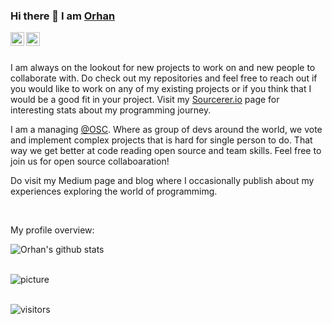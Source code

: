 
### Hi there 👋 I am [Orhan](https://orhanarifoglu.github.io)


<a href="https://leetcode.com/lemikistu/">
  <img align="left" alt="Orhan's Leetcode" width="22px" src="https://cdn.jsdelivr.net/npm/simple-icons@v3/icons/leetcode.svg" />
</a>
<a href="https://medium.com/@o">
  <img align="left" alt="Orhan's Leetcode" width="22px" src="https://cdn.jsdelivr.net/npm/simple-icons@v3/icons/medium.svg"/>
</a>
<br />
<br />

<div>
 <p>


I am always on the lookout for new projects to work on and new people to collaborate with. Do check out my repositories and feel free to reach out if you would like to work on any of my existing projects or if you think that I would be a good fit in your project. Visit my [Sourcerer.io](https://sourcerer.io/orhanarifoglu) page for interesting stats about my programming journey.

I am a managing [@OSC](https://github.com/Open-Source-Project-Collaboration). Where as group of devs around the world, we vote and implement complex projects that is hard for single person to do. That way we get better at code reading open source and team skills. Feel free to join us for open source collaboaration!

Do visit my Medium page and blog where I occasionally publish about my experiences exploring the world of programmimg.

</h4>
</div>

<br />

<div><p>My profile overview: </p></div>

![Orhan's github stats](https://github-readme-stats.vercel.app/api?username=orhanarifoglu&show_icons=true)
<br />
<br />

![picture](https://raw.githubusercontent.com/saadeghi/saadeghi/master/dino.gif)
<br />
<br />

 ![visitors](https://visitor-badge.laobi.icu/badge?page_id=orhanarifoglu.orhanarifoglu)

